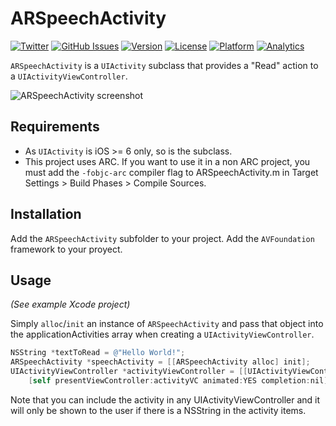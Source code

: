 # ARSpeechActivity

[![Twitter](http://img.shields.io/badge/contact-@alexruperez-blue.svg?style=flat)](http://twitter.com/alexruperez)
[![GitHub Issues](http://img.shields.io/github/issues/alexruperez/ARSpeechActivity.svg?style=flat)](http://github.com/alexruperez/ARSpeechActivity/issues)
[![Version](https://img.shields.io/cocoapods/v/ARSpeechActivity.svg?style=flat)](http://cocoadocs.org/docsets/ARSpeechActivity)
[![License](https://img.shields.io/cocoapods/l/ARSpeechActivity.svg?style=flat)](http://cocoadocs.org/docsets/ARSpeechActivity)
[![Platform](https://img.shields.io/cocoapods/p/ARSpeechActivity.svg?style=flat)](http://cocoadocs.org/docsets/ARSpeechActivity)
[![Analytics](https://ga-beacon.appspot.com/UA-55329295-1/ARSpeechActivity/readme?pixel)](https://github.com/igrigorik/ga-beacon)


`ARSpeechActivity` is a `UIActivity` subclass that provides a "Read" action to a `UIActivityViewController`.

![ARSpeechActivity screenshot](https://raw.github.com/alexruperez/ARSpeechActivity/master/screenshot.png "ARSpeechActivity screenshot")

## Requirements

- As `UIActivity` is iOS >= 6 only, so is the subclass.
- This project uses ARC. If you want to use it in a non ARC project, you must add the `-fobjc-arc` compiler flag to ARSpeechActivity.m in Target Settings > Build Phases > Compile Sources.

## Installation

Add the `ARSpeechActivity` subfolder to your project. Add the `AVFoundation` framework to your proyect.

## Usage

*(See example Xcode project)*

Simply `alloc`/`init` an instance of `ARSpeechActivity` and pass that object into the applicationActivities array when creating a `UIActivityViewController`.

```objectivec
NSString *textToRead = @"Hello World!";
ARSpeechActivity *speechActivity = [[ARSpeechActivity alloc] init];
UIActivityViewController *activityViewController = [[UIActivityViewController alloc] initWithActivityItems:@[textToRead] applicationActivities:@[speechActivity]];
	[self presentViewController:activityVC animated:YES completion:nil];
```

Note that you can include the activity in any UIActivityViewController and it will only be shown to the user if there is a NSString in the activity items.
